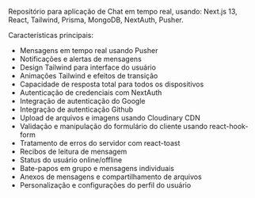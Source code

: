 Repositório para aplicação de Chat em tempo real, usando: Next.js 13, React, Tailwind, Prisma, MongoDB, NextAuth, Pusher.

Características principais:

- Mensagens em tempo real usando Pusher
- Notificações e alertas de mensagens
- Design Tailwind para interface do usuário
- Animações Tailwind e efeitos de transição
- Capacidade de resposta total para todos os dispositivos
- Autenticação de credenciais com NextAuth
- Integração de autenticação do Google
- Integração de autenticação Github
- Upload de arquivos e imagens usando Cloudinary CDN
- Validação e manipulação do formulário do cliente usando react-hook-form
- Tratamento de erros do servidor com react-toast
- Recibos de leitura de mensagem
- Status do usuário online/offline
- Bate-papos em grupo e mensagens individuais
- Anexos de mensagens e compartilhamento de arquivos
- Personalização e configurações do perfil do usuário


